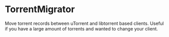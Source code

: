 TorrentMigrator
========

Move torrent records between uTorrent and libtorrent based clients.
Useful if you have a large amount of torrents and wanted to change your client.
